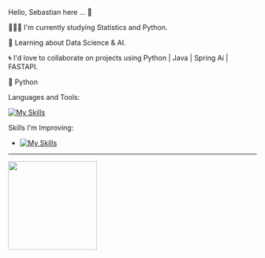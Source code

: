 Hello, Sebastian here ... 👋

👨🏻‍💻 I'm currently studying Statistics and Python.

🤖 Learning about Data Science & AI.

🌀 I'd love to collaborate on projects using Python | Java | Spring Ai | FASTAPI.

💖 Python

Languages and Tools:

[![My Skills](
https://skillicons.dev/icons?i=html,css,bootstrap,js,jquery,ts,react,java,git,nodejs,webpack,vite,vscode,idea,figma,ps,netlify,git,github,gitlab,python,spring,express,mysql,postgres,mongodb,docker,sqlite,r,gradle,maven,hibernate,sequelize&perline=10)](https://skillicons.dev)


Skills I'm Improving:

- [![My Skills](https://skillicons.dev/icons?i=ts,react,nodejs,jest,next,flask,fastapi,django,aws,azure,selenium,d3,kafka,sklearn&perline=10)](https://skillicons.dev)

----

<img height="180em" src="https://github-readme-stats-eight-theta.vercel.app/api/top-langs/?username=SebasGalvan&layout=compact&langs_count=8&theme=material-palenight"/>
